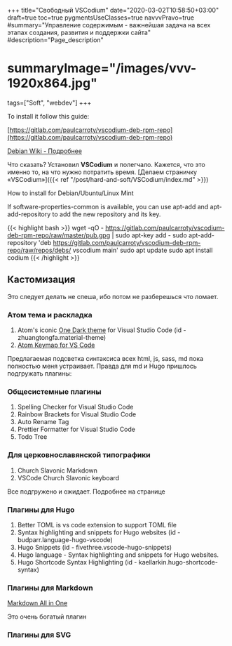 +++
title="Свободный VSCodium"
date="2020-03-02T10:58:50+03:00"
draft=true
toc=true
pygmentsUseClasses=true
navvvPravo=true
#summary="Управление содержимым - важнейшая задача на всех этапах создания, развития и поддержки сайта"
#description="Page_description"
# summaryImage="/images/vvv-1920x864.jpg"
tags=["Soft", "webdev"]
+++

To install it follow this guide:

[https://gitlab.com/paulcarroty/vscodium-deb-rpm-repo](https://gitlab.com/paulcarroty/vscodium-deb-rpm-repo)

[Debian Wiki - Подробнее](https://wiki.debian.org/VisualStudioCode)

Что сказать? Установил **VSCodium** и полегчало. Кажется, что это именно то, на что нужно потратить время. [Делаем страничку «VSCodium»]({{< ref "/post/hard-and-soft/VSCodium/index.md" >}})

How to install for Debian/Ubuntu/Linux Mint

If software-properties-common is available, you can use apt-add and apt-add-repository to add the new repository and its key.

{{< highlight bash >}}
wget -qO - https://gitlab.com/paulcarroty/vscodium-deb-rpm-repo/raw/master/pub.gpg | sudo apt-key add -
sudo apt-add-repository 'deb https://gitlab.com/paulcarroty/vscodium-deb-rpm-repo/raw/repos/debs/ vscodium main'
sudo apt update
sudo apt install codium
{{< /highlight >}}

## Кастомизация

Это следует делать не спеша, ибо потом не разберешься что ломает.

### Атом тема и раскладка

1. Atom's iconic [One Dark theme](https://github.com/Binaryify/OneDark-Pro) for Visual Studio Code (id - zhuangtongfa.material-theme)
2. [Atom Keymap for VS Code](https://github.com/Microsoft/vscode-atom-keybindings)

Предлагаемая подсветка синтаксиса всех html, js, sass, md пока полностью меня устраивает.
Правда для md и Hugo пришлось подгружать плагины:

### Общесистемные плагины

1. Spelling Checker for Visual Studio Code
2. Rainbow Brackets for Visual Studio Code
3. Auto Rename Tag
4. Prettier Formatter for Visual Studio Code
5. Todo Tree

### Для церковнославянской типографики

1. Church Slavonic Markdown
2. VSCode Church Slavonic keyboard

Все подгружено и ожидает. Подробнее на странице

### Плагины для Hugo

1. Better TOML is vs code extension to support TOML file
2. Syntax highlighting and snippets for Hugo websites (id - budparr.language-hugo-vscode)
3. Hugo Snippets (id - fivethree.vscode-hugo-snippets)
4. Hugo language - Syntax highlighting and snippets for Hugo websites.
5. Hugo Shortcode Syntax Highlighting (id - kaellarkin.hugo-shortcode-syntax)

### Плагины для Markdown

[Markdown All in One](https://github.com/yzhang-gh/vscode-markdown)

Это очень богатый плагин

### Плагины для SVG
